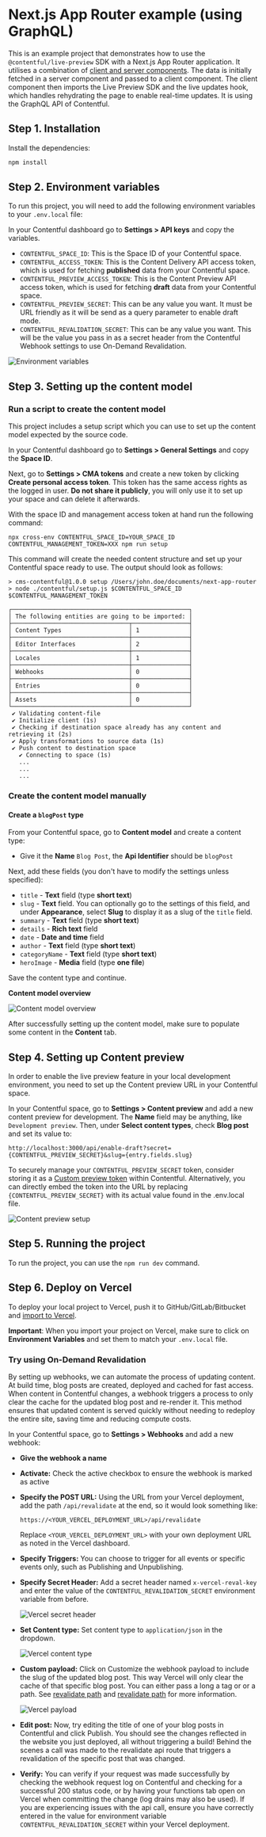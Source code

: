 # Next.js App Router example (using GraphQL)

This is an example project that demonstrates how to use the `@contentful/live-preview` SDK with a Next.js App Router application. It utilises a combination of [client and server components](https://nextjs.org/docs/app/getting-started/server-and-client-components). The data is initially fetched in a server component and passed to a client component. The client component then imports the Live Preview SDK and the live updates hook, which handles rehydrating the page to enable real-time updates. It is using the GraphQL API of Contentful.

## Step 1. Installation

Install the dependencies:

```bash
npm install
```

## Step 2. Environment variables

To run this project, you will need to add the following environment variables to your `.env.local` file:

In your Contentful dashboard go to **Settings > API keys** and copy the variables.

- `CONTENTFUL_SPACE_ID`: This is the Space ID of your Contentful space.
- `CONTENTFUL_ACCESS_TOKEN`: This is the Content Delivery API access token, which is used for fetching **published** data from your Contentful space.
- `CONTENTFUL_PREVIEW_ACCESS_TOKEN`: This is the Content Preview API access token, which is used for fetching **draft** data from your Contentful space.
- `CONTENTFUL_PREVIEW_SECRET`: This can be any value you want. It must be URL friendly as it will be send as a query parameter to enable draft mode.
- `CONTENTFUL_REVALIDATION_SECRET`: This can be any value you want. This will be the value you pass in as a secret header from the Contentful Webhook settings to use On-Demand Revalidation.

![Environment variables](./img/env-variables.png)

## Step 3. Setting up the content model

### Run a script to create the content model

This project includes a setup script which you can use to set up the content model expected by the source code.

In your Contentful dashboard go to **Settings > General Settings** and copy the **Space ID**.

Next, go to **Settings > CMA tokens** and create a new token by clicking **Create personal access token**. This token has the same access rights as the logged in user. **Do not share it publicly**, you will only use it to set up your space and can delete it afterwards.

With the space ID and management access token at hand run the following command:

```
npx cross-env CONTENTFUL_SPACE_ID=YOUR_SPACE_ID CONTENTFUL_MANAGEMENT_TOKEN=XXX npm run setup
```

This command will create the needed content structure and set up your Contentful space ready to use. The output should look as follows:

```
> cms-contentful@1.0.0 setup /Users/john.doe/documents/next-app-router
> node ./contentful/setup.js $CONTENTFUL_SPACE_ID $CONTENTFUL_MANAGEMENT_TOKEN

┌──────────────────────────────────────────────────┐
│ The following entities are going to be imported: │
├─────────────────────────────────┬────────────────┤
│ Content Types                   │ 1              │
├─────────────────────────────────┼────────────────┤
│ Editor Interfaces               │ 2              │
├─────────────────────────────────┼────────────────┤
│ Locales                         │ 1              │
├─────────────────────────────────┼────────────────┤
│ Webhooks                        │ 0              │
├─────────────────────────────────┼────────────────┤
│ Entries                         │ 0              │
├─────────────────────────────────┼────────────────┤
│ Assets                          │ 0              │
└─────────────────────────────────┴────────────────┘
 ✔ Validating content-file
 ✔ Initialize client (1s)
 ✔ Checking if destination space already has any content and retrieving it (2s)
 ✔ Apply transformations to source data (1s)
 ✔ Push content to destination space
   ✔ Connecting to space (1s)
   ...
   ...
   ...
```

### Create the content model manually

#### Create a `blogPost` type

From your Contentful space, go to **Content model** and create a content type:

- Give it the **Name** `Blog Post`, the **Api Identifier** should be `blogPost`

Next, add these fields (you don't have to modify the settings unless specified):

- `title` - **Text** field (type **short text**)
- `slug` - **Text** field. You can optionally go to the settings of this field, and under **Appearance**, select **Slug** to display it as a slug of the `title` field.
- `summary` - **Text** field (type **short text**)
- `details` - **Rich text** field
- `date` - **Date and time** field
- `author` - **Text** field (type **short text**)
- `categoryName` - **Text** field (type **short text**)
- `heroImage` - **Media** field (type **one file**)

Save the content type and continue.

**Content model overview**

![Content model overview](./img/content-model.png)

After successfully setting up the content model, make sure to populate some content in the **Content** tab.

## Step 4. Setting up Content preview

In order to enable the live preview feature in your local development environment, you need to set up the Content preview URL in your Contentful space.

In your Contentful space, go to **Settings > Content preview** and add a new content preview for development.
The **Name** field may be anything, like `Development preview`. Then, under **Select content types**, check **Blog post** and set its value to:

```
http://localhost:3000/api/enable-draft?secret={CONTENTFUL_PREVIEW_SECRET}&slug={entry.fields.slug}
```

To securely manage your `CONTENTFUL_PREVIEW_SECRET` token, consider storing it as a [Custom preview token](https://www.contentful.com/developers/docs/tutorials/general/content-preview/#custom-%20preview-tokens) within Contentful. Alternatively, you can directly embed the token into the URL by replacing `{CONTENTFUL_PREVIEW_SECRET}` with its actual value found in the .env.local file.

![Content preview setup](./img/content-preview.png)

## Step 5. Running the project

To run the project, you can use the `npm run dev` command.

## Step 6. Deploy on Vercel

To deploy your local project to Vercel, push it to GitHub/GitLab/Bitbucket and [import to Vercel](https://vercel.com/new).

**Important**: When you import your project on Vercel, make sure to click on **Environment Variables** and set them to match your `.env.local` file.

### Try using On-Demand Revalidation

By setting up webhooks, we can automate the process of updating content. At build time, blog posts are created, deployed and cached for fast access. When content in Contentful changes, a webhook triggers a process to only clear the cache for the updated blog post and re-render it. This method ensures that updated content is served quickly without needing to redeploy the entire site, saving time and reducing compute costs.

In your Contentful space, go to **Settings > Webhooks** and add a new webhook:

- **Give the webhook a name**
- **Activate:** Check the active checkbox to ensure the webhook is marked as active
- **Specify the POST URL:** Using the URL from your Vercel deployment, add the path `/api/revalidate` at the end, so it would look something like:

  ```
  https://<YOUR_VERCEL_DEPLOYMENT_URL>/api/revalidate
  ```

  Replace `<YOUR_VERCEL_DEPLOYMENT_URL>` with your own deployment URL as noted in the Vercel dashboard.

- **Specify Triggers:** You can choose to trigger for all events or specific events only, such as Publishing and Unpublishing.

- **Specify Secret Header:** Add a secret header named `x-vercel-reval-key` and enter the value of the
  `CONTENTFUL_REVALIDATION_SECRET` environment variable from before.

  ![Vercel secret header](./img/vercel-secret-header.png)

- **Set Content type:** Set content type to `application/json` in the dropdown.

  ![Vercel content type](./img/vercel-content-type.png)

- **Custom payload:** Click on Customize the webhook payload to include the slug of the updated blog post. This way Vercel will only clear the cache of that specific blog post. You can either pass a long a tag or or a path. See [revalidate path](https://nextjs.org/docs/app/api-reference/functions/revalidatePath) and [revalidate path](https://nextjs.org/docs/app/api-reference/functions/revalidateTag) for more information.

  ![Vercel payload](./img/vercel-payload.png)

- **Edit post:** Now, try editing the title of one of your blog posts in Contentful and click Publish. You should see the changes reflected in the website you just deployed, all without triggering a build! Behind the scenes a call was made to the revalidate api route that triggers a revalidation of the specific post that was changed.

- **Verify:** You can verify if your request was made successfully by checking the webhook request log on Contentful and checking for a successful 200 status code, or by having your functions tab open on Vercel when committing the change (log drains may also be used). If you are experiencing issues with the api call, ensure you have correctly entered in the value for environment variable `CONTENTFUL_REVALIDATION_SECRET` within your Vercel deployment.
